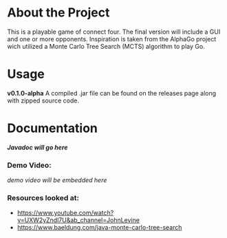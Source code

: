 # About the Project
This is a playable game of connect four. The final version will include a GUI and one or more opponents. Inspiration is taken from the AlphaGo project wich utilized a Monte Carlo Tree Search (MCTS) algorithm to play Go.

# Usage
**v0.1.0-alpha**
A compiled .jar file can be found on the releases page along with zipped source code.

# Documentation
***Javadoc will go here***
### Demo Video:
*demo video will be embedded here*
### Resources looked at:
- https://www.youtube.com/watch?v=UXW2yZndl7U&ab_channel=JohnLevine
- https://www.baeldung.com/java-monte-carlo-tree-search
